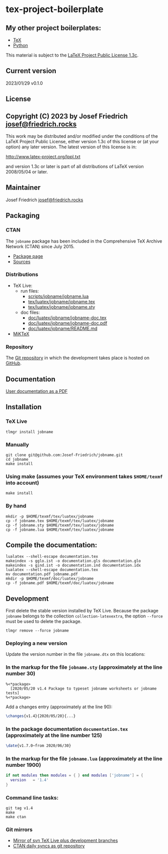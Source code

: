 # tex-project-boilerplate

## My other project boilerplates:

* [TeX](https://github.com/Josef-Friedrich/tex-project-boilerplate)
* [Python](https://github.com/Josef-Friedrich/python-project-boilerplate)

This material is subject to the [LaTeX Project Public License 1.3c](https://www.ctan.org/license/lppl1.3).

## Current version

2023/01/29 v0.1.0

## License

Copyright (C) 2023 by Josef Friedrich <josef@friedrich.rocks>
------------------------------------------------------------------------
This work may be distributed and/or modified under the conditions of
the LaTeX Project Public License, either version 1.3c of this license
or (at your option) any later version.  The latest version of this
license is in:

  http://www.latex-project.org/lppl.txt

and version 1.3c or later is part of all distributions of LaTeX
version 2008/05/04 or later.

## Maintainer

Josef Friedrich <josef@friedrich.rocks>

## Packaging

### CTAN

The `jobname` package has been included in the Comprehensive TeX Archive
Network (CTAN) since July 2015.

* [Package page](https://www.ctan.org/pkg/jobname)
* [Sources](https://www.ctan.org/tex-archive/macros/luatex/generic/jobname)

### Distributions

* TeX Live:
  * run files:
    * [scripts/jobname/jobname.lua](https://tug.org/svn/texlive/trunk/Master/texmf-dist/scripts/jobname/jobname.lua)
    * [tex/luatex/jobname/jobname.tex](https://tug.org/svn/texlive/trunk/Master/texmf-dist/tex/luatex/jobname/jobname.tex)
    * [tex/luatex/jobname/jobname.sty](https://tug.org/svn/texlive/trunk/Master/texmf-dist/tex/luatex/jobname/jobname.sty)
  * doc files:
    * [doc/luatex/jobname/jobname-doc.tex](https://tug.org/svn/texlive/trunk/Master/texmf-dist/doc/luatex/jobname/jobname-doc.tex)
    * [doc/luatex/jobname/jobname-doc.pdf](https://tug.org/svn/texlive/trunk/Master/texmf-dist/doc/luatex/jobname/jobname-doc.pdf)
    * [doc/luatex/jobname/README.md](https://tug.org/svn/texlive/trunk/Master/texmf-dist/doc/luatex/jobname/README.md)
* [MiKTeX](https://miktex.org/packages/jobname)

### Repository

The [Git repository](https://github.com/Josef-Friedrich/jobname) in
which the development takes place is hosted on
[GitHub](https://github.com).

## Documentation

[User documentation as a PDF](http://mirror.ctan.org/tex-archive/macros/luatex/generic/jobname/jobname.pdf)

## Installation

### TeX Live

    tlmgr install jobname

### Manually

    git clone git@github.com:Josef-Friedrich/jobname.git
    cd jobname
    make install

### Using make (assumes your TeX environment takes `$HOME/texmf` into account)

    make install

### By hand

    mkdir -p $HOME/texmf/tex/luatex/jobname
    cp -f jobname.tex $HOME/texmf/tex/luatex/jobname
    cp -f jobname.sty $HOME/texmf/tex/luatex/jobname
    cp -f jobname.lua $HOME/texmf/tex/luatex/jobname

## Compile the documentation:

    lualatex --shell-escape documentation.tex
    makeindex -s gglo.ist -o documentation.gls documentation.glo
    makeindex -s gind.ist -o documentation.ind documentation.idx
    lualatex --shell-escape documentation.tex
    mv documentation.pdf jobname.pdf
    mkdir -p $HOME/texmf/doc/luatex/jobname
    cp -f jobname.pdf $HOME/texmf/doc/luatex/jobname

## Development

First delete the stable version installed by TeX Live. Because the
package `jobname` belongs to the collection `collection-latexextra`, the
option  `--force` must be used to delete the package.

    tlmgr remove --force jobname

### Deploying a new version

Update the version number in the file `jobname.dtx` on this locations:

### In the markup for the file `jobname.sty` (approximately at the line number 30)

    %<*package>
      [2020/05/20 v1.4 Package to typeset jobname worksheets or jobname tests]
    %<*package>

Add a changes entry (approximately at the line 90):

```latex
\changes{v1.4}{2020/05/20}{...}
```

### In the package documentation `documentation.tex` (approximately at the line number 125)

```latex
\date{v1.7.0~from 2020/06/30}
```

### In the markup for the file `jobname.lua` (approximately at the line number 1900)

```lua
if not modules then modules = { } end modules ['jobname'] = {
  version   = '1.4'
}
```

### Command line tasks:

```
git tag v1.4
make
make ctan
```

### Git mirrors

* [Mirror of svn TeX Live plus development branches](https://git.texlive.info/texlive/)
* [CTAN daily syncs as git repository](https://git.texlive.info/CTAN/)

